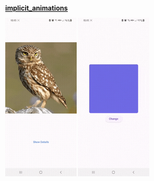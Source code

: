 ## [implicit_animations](https://docs.flutter.dev/get-started/codelab-web)

<p float="left">
  <img src="fadeIn.gif" width="45%" />
  <img src="shapeShifting.gif" width="45%" />
</p>


